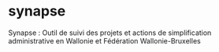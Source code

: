 # synapse
Synapse : Outil de suivi des projets et actions de simplification administrative en Wallonie et Fédération Wallonie-Bruxelles
